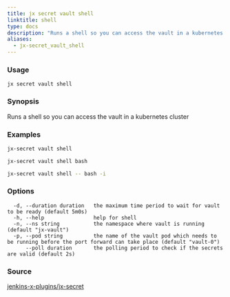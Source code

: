 ```yaml
---
title: jx secret vault shell
linktitle: shell
type: docs
description: "Runs a shell so you can access the vault in a kubernetes cluster ***Aliases**: sh*"
aliases:
  - jx-secret_vault_shell
---
```


### Usage

```
jx secret vault shell
```

### Synopsis

Runs a shell so you can access the vault in a kubernetes cluster

### Examples

  ```bash
  jx-secret vault shell
  
  jx-secret vault shell bash
  
  jx-secret vault shell -- bash -i

  ```
### Options

```
  -d, --duration duration   the maximum time period to wait for vault to be ready (default 5m0s)
  -h, --help                help for shell
  -n, --ns string           the namespace where vault is running (default "jx-vault")
  -p, --pod string          the name of the vault pod which needs to be running before the port forward can take place (default "vault-0")
      --poll duration       the polling period to check if the secrets are valid (default 2s)
```



### Source

[jenkins-x-plugins/jx-secret](https://github.com/jenkins-x-plugins/jx-secret)
